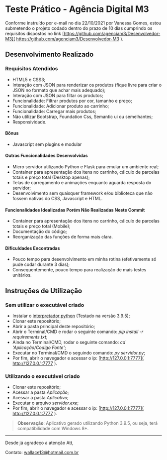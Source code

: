 # Teste Prático - Agência Digital M3

Conforme instruído por e-mail no dia 22/10/2021 por Vanessa Gomes, estou submetendo o projeto codado dentro do prazo de 10 dias cumprindo os requisitos dispostos no link [https://github.com/agenciam3/Desenvolvedor-M3]( https://github.com/agenciam3/Desenvolvedor-M3 ).

## Desenvolvimento Realizado

### Requisitos Atendidos

- HTML5 e CSS3;
- Interação com JSON para renderizar os produtos (fique livre para criar o JSON no formato que achar mais adequado);
- Interação com JSON para filtar os produtos;
- Funcionalidade: Filtrar produtos por cor, tamanho e preço;
- Funcionalidade: Adicionar produto ao carrinho;
- Funcionalidade: Carregar mais produtos;
- Não utilizar Bootstrap, Foundation Css, Semantic ui ou semelhantes;
- Responsividade.

#### Bônus

- Javascript sem plugins e modular

#### Outras Funcionalidades Desenvolvidas

- Micro servidor utilizando Python e Flask para emular um ambiente real;
- Container para apresentação dos itens no carrinho, cálculo de parcelas totais e preço total (Desktop apenas);
- Telas de carregamento e animações enquanto aguarda resposta do servidor;
- Desenvolvimento sem quaisquer framework e/ou biblioteca que não fossem nativas do CSS, Javascript e HTML.

#### Funcionalidades Idealizadas Porém Não Realizadas Neste Commit

- Container para apresentação dos itens no carrinho, cálculo de parcelas totais e preço total (Mobile);
- Documentação do código;
- Reorganização das funções de forma mais clara.

#### Dificuldades Encontradas

- Pouco tempo para desenvolvimento em minha rotina (efetivamente só pude codar durante 3 dias);
- Consequentemente, pouco tempo para realização de mais testes unitários.

## Instruções de Utilização

### Sem utilizar o executável criado

- Instalar o [interpretador python]( https://github.com/agenciam3/Desenvolvedor-M3 ) (Testado na versão 3.9.5);
- Clonar este repositório;
- Abrir a pasta principal deste repositório;
- Abrir o Terminal/CMD e rodar o seguinte comando: *pip install -r requirements.txt*;
- Ainda no Terminal/CMD, rodar o seguinte comando: *cd 'Aplicação/Codigo Fonte'*;
- Executar no Terminal/CMD o seguindo comando: *py servidor.py*;
- Por fim, abrir o navegador e acessar o ip: [http://127.0.0.1:7777]( http://127.0.0.1:7777 ).

### Utilizando o executável criado

- Clonar este repositório;
- Acessar a pasta *Aplicação*;
- Acessar a pasta *Aplicativo*;
- Executar o arquivo *servidor.exe*; 
- Por fim, abrir o navegador e acessar o ip: [http://127.0.0.1:7777]( http://127.0.0.1:7777 ).
> **Observação**: Aplicativo gerado utilizando Python 3.9.5, ou seja, terá compatibilidade com Windows 8+.

----

Desde já agradeço a atenção
Att,

Contato: [wallace13@hotmail.com.br](mailto:wallace13@hotmail.com.br)